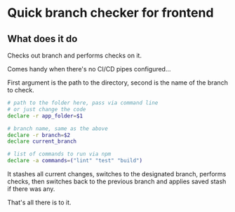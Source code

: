 # Quick branch checker for frontend

## What does it do

Checks out branch and performs checks on it.

Comes handy when there's no CI/CD pipes configured...

First argument is the path to the directory, second is the name of the branch to check.

```bash
# path to the folder here, pass via command line 
# or just change the code
declare -r app_folder=$1

# branch name, same as the above
declare -r branch=$2
declare current_branch

# list of commands to run via npm
declare -a commands=("lint" "test" "build")
```

It stashes all current changes, switches to the designated branch, performs checks, then switches back to the previous branch and applies saved stash if there was any.

That's all there is to it.
